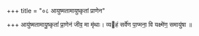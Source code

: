 +++
title = "०८ आयुष्मतामायुष्कृतां प्राणेन"

+++
आयु॑ष्मतामायु॒ष्कृतां॑ प्रा॒णेन॑ जीव॒ मा मृ॑थाः। व्यहं सर्वे॑ण पा॒प्मना॒ वि यक्ष्मे॑ण॒ समायु॑षा ॥